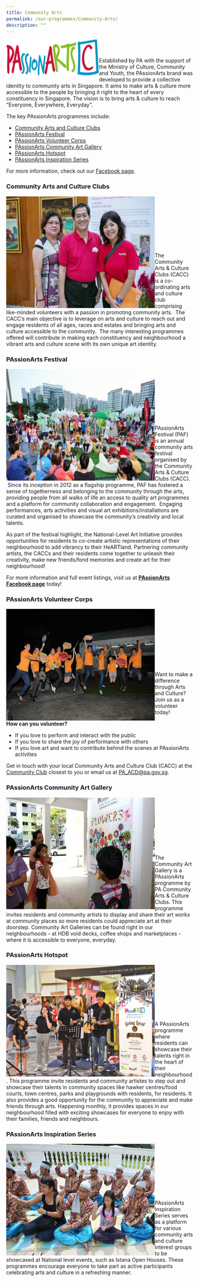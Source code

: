 ```yaml
---
title: Community Arts
permalink: /our-programmes/Community-Arts/
description: ""
---
```

<img style="height:100px;width:250px" align="left" src="/images/Our%20Programmes/commarts-logo.png"><br><br>

Established by PA with the support of the Ministry of Culture, Community and Youth, the PAssionArts brand was developed to provide a collective identity to community arts in Singapore. It aims to make arts & culture more accessible to the people by bringing it right to the heart of every constituency in Singapore. The vision is to bring arts & culture to reach “Everyone, Everywhere, Everyday”.

The key PAssionArts programmes include:
* <a href="#Community_Arts">Community Arts and Culture Clubs</a>
* <a href="#Passion_Arts">PAssionArts Festival</a>
* <a href="#PassionArts_volunteer">PAssionArts Volunteer Corps</a>
*  <a href="#Passion_Community">PAssionArts Community Art Gallery</a>
* <a href="#Passion_Hotspot">PAssionArts Hotspot</a>
* <a href="#Passion_Inspi">PAssionArts Inspiration Series</a>

For more information, check out our [Facebook page](http://www.facebook.com/PAssionArtsSG).

<a id="Community_Arts"></a>
### Community Arts and Culture Clubs
<img style="height:300px;width:400px"  align="left" src="/images/Our%20Programmes/commarts-cacc.jpg"><br><br><br><br><br><br><br><br>

The Community Arts & Culture Clubs (CACC) is a co-ordinating arts and culture club comprising like-minded volunteers with a passion in promoting community arts.  The CACC’s main objective is to leverage on arts and culture to reach out and engage residents of all ages, races and estates and bringing arts and culture accessible to the community.  The many interesting programmes offered will contribute in making each constituency and neighbourhood a vibrant arts and culture scene with its own unique art identity.

<a id="Passion_Arts"></a>
### PAssionArts Festival

<img style="height:300px;width:400px"  align="left" src="/images/Our%20Programmes/commmart-paf.jpeg"><br><br><br><br><br><br><br><br>

PAssionArts Festival (PAF) is an annual community arts festival organised by the Community Arts & Culture Clubs (CACC).  Since its inception in 2012 as a flagship programme, PAF has fostered a sense of togetherness and belonging to the community through the arts, providing people from all walks of life an access to quality art programmes and a platform for community collaboration and engagement.  Engaging performances, arts activities and visual art exhibitions/installations are curated and organised to showcase the community’s creativity and local talents.

As part of the festival highlight, the National-Level Art Initiative provides opportunities for residents to co-create artistic representations of their neighbourhood to add vibrancy to their HeARTland. Partnering community artists, the CACCs and their residents come together to unleash their creativity, make new friends/fond memories and create art for their neighbourhood!

For more information and full event listings, visit us at **[PAssionArts Facebook page](https://www.facebook.com/PAssionArtsSG)** today!

<a id="PassionArts_volunteer"></a>
### PAssionArts Volunteer Corps
<img style="height:300px;width:400px"  align="left" src="/images/Our%20Programmes/commarts-volunteer.jpg"><br><br><br><br><br><br><br><br><br>

Want to make a difference through Arts and Culture? Join us as a volunteer today!  
  
**How can you volunteer?**

*   If you love to perform and interact with the public
*   If you love to share the joy of performance with others
*   If you love art and want to contribute behind the scenes at PAssionArts activities

Get in touch with your local Community Arts and Culture Club (CACC) at the [Community Club](/our-network/Community-Clubs/Locate-CC) closest to you or email us at [PA_ACD@pa.gov.sg](mailto:PA_ACD@pa.gov.sg).

<a id="Passion_Community"></a>
### PAssionArts Community Art Gallery

<img style="height:300px;width:400px"  align="left" src="/images/Our%20Programmes/commarts-gallery.jpg"><br><br><br><br><br><br><br><br><br>
The Community Art Gallery is a PAssionArts programme by PA Community Arts & Culture Clubs. This programme invites residents and community artists to display and share their art works at community places so more residents could appreciate art at their doorstep. Community Art Galleries can be found right in our neighbourhoods - at HDB void decks, coffee shops and marketplaces - where it is accessible to everyone, everyday.

<a id="Passion_Hotspot"></a>
### PAssionArts Hotspot
<img style="height:300px;width:400px"  align="left" src="/images/Our%20Programmes/commarts-hotspots.jpg"><br><br><br><br><br><br><br><br>

A PAssionArts programme where residents can showcase their talents right in the heart of their neighbourhood. This programme invite residents and community artistes to step out and showcase their talents in community spaces like hawker centres/food courts, town centres, parks and playgrounds with residents, for residents. It also provides a good opportunity for the community to appreciate and make friends through arts. Happening monthly, it provides spaces in our neighbourhood filled with exciting showcases for everyone to enjoy with their families, friends and neighbours.


<a id="Passion_Inspi"></a>
### PAssionArts Inspiration Series

<img style="height:300px;width:400px"  align="left" src="/images/Our%20Programmes/commart-inspiration.jpg"><br><br><br><br><br><br><br><br>

PAssionArts Inspiration Series serves as a platform for various community arts and culture interest groups to be showcased at National level events, such as Istana Open Houses. These programmes encourage everyone to take part as active participants celebrating arts and culture in a refreshing manner.